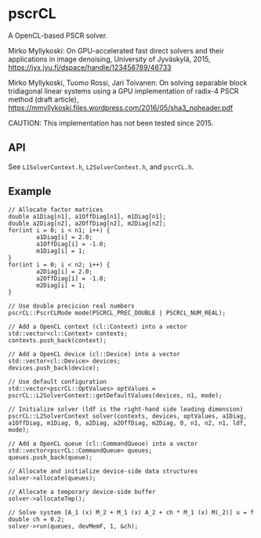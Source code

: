 # pscrCL

A OpenCL-based PSCR solver.

Mirko Myllykoski: On GPU-accelerated fast direct solvers and their applications in image denoising, University of Jyväskylä, 2015, https://jyx.jyu.fi/dspace/handle/123456789/46733

Mirko Myllykoski, Tuomo Rossi, Jari Toivanen: On solving separable block tridiagonal linear systems using a GPU implementation of radix-4 PSCR method (draft article), https://mmyllykoski.files.wordpress.com/2016/05/sha3_noheader.pdf

CAUTION: This implementation has not been tested since 2015.

## API

See `L1SolverContext.h`, `L2SolverContext.h`, and `pscrCL.h`.

## Example

```
// Allocate factor matrices
double a1Diag[n1], a1OffDiag[n1], m1Diag[n1];
double a2Diag[n2], a2OffDiag[n2], m2Diag[n2];
for(int i = 0; i < n1; i++) {
		a1Diag[i] = 2.0;
		a1OffDiag[i] = -1.0;
		m1Diag[i] = 1;
}
for(int i = 0; i < n2; i++) {
		a2Diag[i] = 2.0;
		a2OffDiag[i] = -1.0;
		m2Diag[i] = 1;
}

// Use double precicion real numbers
pscrCL::PscrCLMode mode(PSCRCL_PREC_DOUBLE | PSCRCL_NUM_REAL);

// Add a OpenCL context (cl::Context) into a vector
std::vector<cl::Context> contexts;
contexts.push_back(context);

// Add a OpenCL device (cl::Device) into a vector
std::vector<cl::Device> devices;
devices.push_back(device);

// Use default configuration
std::vector<pscrCL::OptValues> optValues = pscrCL::L2SolverContext::getDefaultValues(devices, n1, mode);

// Initialize solver (ldf is the right-hand side leading dimension)
pscrCL::L2SolverContext solver(contexts, devices, optValues, a1Diag, a1OffDiag, m1Diag, 0, a2Diag, a2OffDiag, m2Diag, 0, n1, n2, n1, ldf, mode);

// Add a OpenCL queue (cl::CommandQueue) into a vector
std::vector<pscrCL::CommandQueue> queues;
queues.push_back(queue);

// Allocate and initialize device-side data structures
solver->allocate(queues);

// Allocate a temporary device-side buffer
solver->allocateTmp();

// Solve system [A_1 (x) M_2 + M_1 (x) A_2 + ch * M_1 (x) M(_2)] u = f
double ch = 0.2;
solver->run(queues, devMemF, 1, &ch);
```

